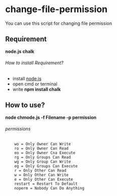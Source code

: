 # change-file-permission
You can use this script for changing file permission

## Requirement

**node.js**
**chalk**

###### How to install Requirement?

- install [node.js](https://nodejs.org/en/download/)
- open cmd or terminal
- write **npm install chalk**


## How to use?
__node chmode.js -f Filename -p permission__


  
###### permissions

        wo = Only Owner Can Write
        ro = Only Owner Can Read
        eo = Only Owner Cna Execute
        rg = Only Groups Can Read
        wg = Only Group Can Write 
        eg = Only Groups Can Execute
        r = Only Other Can Read
        w = Only Other Can Write
        e = Only Other Can Execute
        restart = Restart To Default
        noperm = Nobody Can Do Anything
